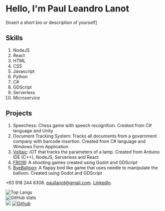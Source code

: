 # Hello, I'm Paul Leandro Lanot
[Insert a short bio or description of yourself]

## Skills
1. NodeJS
2. React
3. HTML
4. CSS
5. Javascript
6. Python
7. C#
8. GDScript
9. Serverless
10. Microservice

## Projects

1. Speechess: Chess game with speech recognition. Created from C# language and Unity
2. Document Tracking System: Tracks all documents from a government company with barcode insertion. Created from C# language and Windows Form Application
3. [Voltaic](https://master.voltaictup.online/): IOT that tracks the parameters of a lamp. Created from Arduino IDE (C++), NodeJS, Serverless and React 
4. [FROW](https://raikiri24.itch.io/frow): A shooting games created using Godot and GDScript
5. [ByeBalloon](https://raikiri24.itch.io/byebaloon): A flappy bird like game that uses needle to manipulate the balloon. Created using Godot and GDScript

+63 918 244 8308. 
paullanot@gmail.com. 
[LinkedIn](https://www.linkedin.com/in/paul-leandro-l-816b8b239). 


![Top Langs](https://github-readme-stats.vercel.app/api/top-langs/?username=raikiri24&theme=tokyonight)
<br />
![GitHub stats](https://github-readme-stats.vercel.app/api?username=raikiri24&show_icons=true&theme=tokyonight)
<br />
![](https://visitor-badge.laobi.icu/badge?page_id=raikiri24.raikiri24)
[![Github](https://img.shields.io/github/followers/raikiri24?label=Follow&style=social)](https://github.com/raikiri24)
<!--
**raikiri24/raikiri24** is a ✨ _special_ ✨ repository because its `README.md` (this file) appears on your GitHub profile.

Here are some ideas to get you started:

- 🔭 I’m currently working on ...
- 🌱 I’m currently learning ...
- 👯 I’m looking to collaborate on ...
- 🤔 I’m looking for help with ...
- 💬 Ask me about ...
- 📫 How to reach me: ...
- 😄 Pronouns: ...
- ⚡ Fun fact: ...
-->

